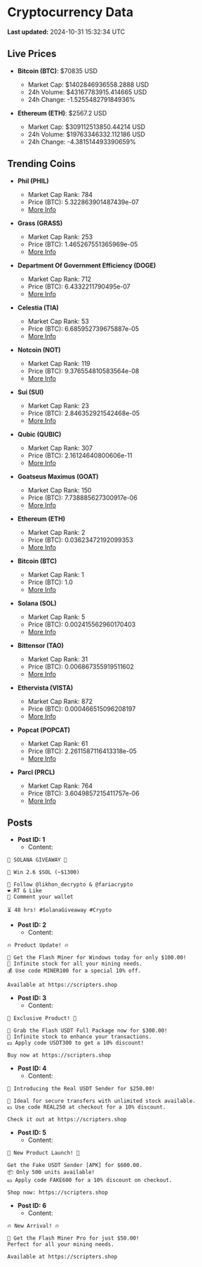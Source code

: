 # Cryptocurrency Data

**Last updated:** 2024-10-31 15:32:34 UTC

## Live Prices
- **Bitcoin (BTC)**: $70835 USD
  - Market Cap: $1402846936558.2888 USD
  - 24h Volume: $43167783915.414665 USD
  - 24h Change: -1.525548279184936%

- **Ethereum (ETH)**: $2567.2 USD
  - Market Cap: $309112513850.44214 USD
  - 24h Volume: $19763346332.112186 USD
  - 24h Change: -4.381514493390659%

## Trending Coins
- **Phil (PHIL)**
  - Market Cap Rank: 784
  - Price (BTC): 5.322863901487439e-07
  - [More Info](https://www.coingecko.com/en/coins/phil)

- **Grass (GRASS)**
  - Market Cap Rank: 253
  - Price (BTC): 1.465267551365969e-05
  - [More Info](https://www.coingecko.com/en/coins/grass)

- **Department Of Government Efficiency (DOGE)**
  - Market Cap Rank: 712
  - Price (BTC): 6.4332211790495e-07
  - [More Info](https://www.coingecko.com/en/coins/department-of-government-efficiency)

- **Celestia (TIA)**
  - Market Cap Rank: 53
  - Price (BTC): 6.685952739675887e-05
  - [More Info](https://www.coingecko.com/en/coins/celestia)

- **Notcoin (NOT)**
  - Market Cap Rank: 119
  - Price (BTC): 9.376554810583564e-08
  - [More Info](https://www.coingecko.com/en/coins/notcoin)

- **Sui (SUI)**
  - Market Cap Rank: 23
  - Price (BTC): 2.846352921542468e-05
  - [More Info](https://www.coingecko.com/en/coins/sui)

- **Qubic (QUBIC)**
  - Market Cap Rank: 307
  - Price (BTC): 2.16124640800606e-11
  - [More Info](https://www.coingecko.com/en/coins/qubic)

- **Goatseus Maximus (GOAT)**
  - Market Cap Rank: 150
  - Price (BTC): 7.738885627300917e-06
  - [More Info](https://www.coingecko.com/en/coins/goatseus-maximus)

- **Ethereum (ETH)**
  - Market Cap Rank: 2
  - Price (BTC): 0.03623472192099353
  - [More Info](https://www.coingecko.com/en/coins/ethereum)

- **Bitcoin (BTC)**
  - Market Cap Rank: 1
  - Price (BTC): 1.0
  - [More Info](https://www.coingecko.com/en/coins/bitcoin)

- **Solana (SOL)**
  - Market Cap Rank: 5
  - Price (BTC): 0.002415562960170403
  - [More Info](https://www.coingecko.com/en/coins/solana)

- **Bittensor (TAO)**
  - Market Cap Rank: 31
  - Price (BTC): 0.006867355919511602
  - [More Info](https://www.coingecko.com/en/coins/bittensor)

- **Ethervista (VISTA)**
  - Market Cap Rank: 872
  - Price (BTC): 0.000466515096208197
  - [More Info](https://www.coingecko.com/en/coins/ethervista)

- **Popcat (POPCAT)**
  - Market Cap Rank: 61
  - Price (BTC): 2.2611587116413318e-05
  - [More Info](https://www.coingecko.com/en/coins/popcat)

- **Parcl (PRCL)**
  - Market Cap Rank: 764
  - Price (BTC): 3.6049857215411757e-06
  - [More Info](https://www.coingecko.com/en/coins/parcl)

## Posts
- **Post ID: 1**
  - Content:
```
🚀 SOLANA GIVEAWAY 🚀

🎁 Win 2.6 $SOL (~$1300)

🤝 Follow @likhon_decrypto & @fariacrypto
❤️ RT & Like
💬 Comment your wallet

⏳ 48 hrs! #SolanaGiveaway #Crypto
```

- **Post ID: 2**
  - Content:
```
🔥 Product Update! 🔥

🚀 Get the Flash Miner for Windows today for only $100.00!
🔋 Infinite stock for all your mining needs.
💰 Use code MINER100 for a special 10% off.

Available at https://scripters.shop
```

- **Post ID: 3**
  - Content:
```
🎁 Exclusive Product! 🎁

💸 Grab the Flash USDT Full Package now for $300.00!
🎉 Infinite stock to enhance your transactions.
💵 Apply code USDT300 to get a 10% discount!

Buy now at https://scripters.shop
```

- **Post ID: 4**
  - Content:
```
💎 Introducing the Real USDT Sender for $250.00!

💼 Ideal for secure transfers with unlimited stock available.
💵 Use code REAL250 at checkout for a 10% discount.

Check it out at https://scripters.shop
```

- **Post ID: 5**
  - Content:
```
🚀 New Product Launch! 🚀

Get the Fake USDT Sender [APK] for $600.00.
📦 Only 500 units available!
💵 Apply code FAKE600 for a 10% discount on checkout.

Shop now: https://scripters.shop
```

- **Post ID: 6**
  - Content:
```
🔥 New Arrival! 🔥

💸 Get the Flash Miner Pro for just $50.00!
Perfect for all your mining needs.

Available at https://scripters.shop
```

